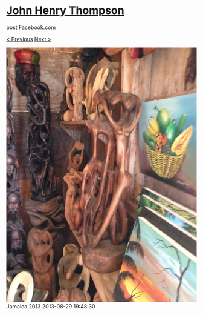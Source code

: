 # [John Henry Thompson](../README.md)
post Facebook.com

[< Previous](2013-08-29-14.md) [Next >](2013-08-29-16.md)

[![](../media/2013-08-29/Jamaica-2026.jpg)](../README.md)
Jamaica 2013
2013-08-29 19:48:30